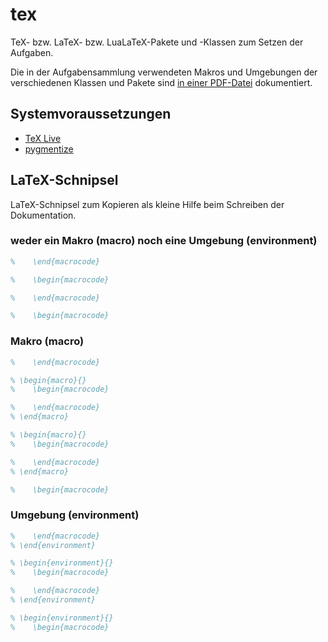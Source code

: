 # tex

TeX- bzw. LaTeX- bzw. LuaLaTeX-Pakete und -Klassen zum Setzen der
Aufgaben.

Die in der Aufgabensammlung verwendeten Makros und Umgebungen der
verschiedenen Klassen und Pakete sind
[in einer PDF-Datei](https://github.com/bschlangaul-sammlung/tex/raw/main/dokumentation.pdf)
dokumentiert.

## Systemvoraussetzungen

* [TeX Live](https://tug.org/texlive/)
* [pygmentize](https://pygments.org)

## LaTeX-Schnipsel

LaTeX-Schnipsel zum Kopieren als kleine Hilfe beim Schreiben der
Dokumentation.


### weder ein Makro (macro) noch eine Umgebung (environment)

```latex
%    \end{macrocode}

%    \begin{macrocode}

%    \end{macrocode}

%    \begin{macrocode}
```

### Makro (macro)

```latex
%    \end{macrocode}

% \begin{macro}{}
%    \begin{macrocode}

%    \end{macrocode}
% \end{macro}

% \begin{macro}{}
%    \begin{macrocode}

%    \end{macrocode}
% \end{macro}

%    \begin{macrocode}
```

### Umgebung (environment)

```latex
%    \end{macrocode}
% \end{environment}

% \begin{environment}{}
%    \begin{macrocode}

%    \end{macrocode}
% \end{environment}

% \begin{environment}{}
%    \begin{macrocode}
```
